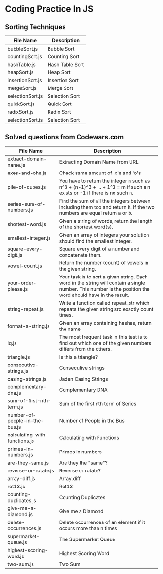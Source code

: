 # Coding Practice In JS


## Sorting Techniques

| File Name                | Description  |
| ------------------------ | ------------ |
| bubbleSort.js   | Bubble Sort |
| countingSort.js | Counting Sort |
| hashTable.js | Hash Table Sort |
| heapSort.js | Heap Sort |
| insertionSort.js | Insertion Sort |
| mergeSort.js | Merge Sort |
| selectionSort.js | Selection Sort |
| quickSort.js | Quick Sort|
| radixSort.js | Radix Sort |
| selectionSort.js | Selection Sort |

## Solved questions from Codewars.com

| File Name                | Description                                 |
| ------------------------ | ------------------------------------------- |
| extract-domain-name.js   | Extracting Domain Name from URL |
| exes-and-ohs.js | Check same amount of 'x's and 'o's |
| pile-of-cubes.js | You have to return the integer n such as n^3 + (n-1)^3 + ... + 1^3 = m if such a n exists or -1 if there is no such n. |
| series-sum-of-numbers.js | Find the sum of all the integers between including them too and return it. If the two numbers are equal return a or b. |
| shortest-word.js | Given a string of words, return the length of the shortest word(s). |
| smallest-integer.js | Given an array of integers your solution should find the smallest integer. |
| square-every-digit.js | Square every digit of a number and concatenate them. |
| vowel-count.js | Return the number (count) of vowels in the given string. |
| your-order-please.js | Your task is to sort a given string. Each word in the string will contain a single number. This number is the position the word should have in the result. |
| string-repeat.js | Write a function called repeat_str which repeats the given string src exactly count times. |
| format-a-string.js | Given an array containing hashes, return the name. |
| iq.js | The most frequent task in this test is to find out which one of the given numbers differs from the others. |
| triangle.js | Is this a triangle? |
| consecutive-strings.js | Consecutive strings |
| casing-strings.js | Jaden Casing Strings |
| complementary-dna.js | Complementary DNA |
| sum-of-first-nth-term.js | Sum of the first nth term of Series |
| number-of-people-in-the-bus.js | Number of People in the Bus |
| calculating-with-functions.js | Calculating with Functions |
| primes-in-numbers.js | Primes in numbers |
| are-they-same.js | Are they the "same"? |
| reverse-or-rotate.js | Reverse or rotate? |
| array-diff.js | Array.diff |
| rot13.js | Rot13 |
| counting-duplicates.js | Counting Duplicates |
| give-me-a-diamond.js | Give me a Diamond |
| delete-occurrences.js | Delete occurrences of an element if it occurs more than n times |
| supermarket-queue.js | The Supermarket Queue |
| highest-scoring-word.js | Highest Scoring Word |
| two-sum.js | Two Sum |
